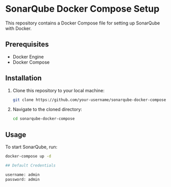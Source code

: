 # SonarQube Docker Compose Setup

This repository contains a Docker Compose file for setting up SonarQube with Docker.

## Prerequisites

- Docker Engine
- Docker Compose

## Installation

1. Clone this repository to your local machine:

    ```bash
    git clone https://github.com/your-username/sonarqube-docker-compose.git
    ```

2. Navigate to the cloned directory:

    ```bash
    cd sonarqube-docker-compose
    ```

## Usage

To start SonarQube, run:

```bash
docker-compose up -d

## Default Credentials

username: admin
password: admin

